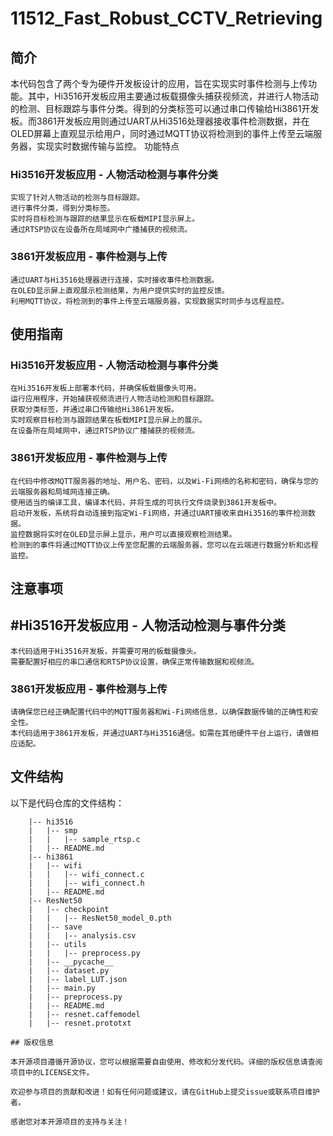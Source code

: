# 11512_Fast_Robust_CCTV_Retrieving

## 简介

本代码包含了两个专为硬件开发板设计的应用，旨在实现实时事件检测与上传功能。其中，Hi3516开发板应用主要通过板载摄像头捕获视频流，并进行人物活动的检测、目标跟踪与事件分类。得到的分类标签可以通过串口传输给Hi3861开发板。而3861开发板应用则通过UART从Hi3516处理器接收事件检测数据，并在OLED屏幕上直观显示给用户，同时通过MQTT协议将检测到的事件上传至云端服务器，实现实时数据传输与监控。
功能特点
### Hi3516开发板应用 - 人物活动检测与事件分类

    实现了针对人物活动的检测与目标跟踪。
    进行事件分类，得到分类标签。
    实时将目标检测与跟踪的结果显示在板载MIPI显示屏上。
    通过RTSP协议在设备所在局域网中广播捕获的视频流。

### 3861开发板应用 - 事件检测与上传

    通过UART与Hi3516处理器进行连接，实时接收事件检测数据。
    在OLED显示屏上直观展示检测结果，为用户提供实时的监控反馈。
    利用MQTT协议，将检测到的事件上传至云端服务器，实现数据实时同步与远程监控。

## 使用指南
### Hi3516开发板应用 - 人物活动检测与事件分类

    在Hi3516开发板上部署本代码，并确保板载摄像头可用。
    运行应用程序，开始捕获视频流进行人物活动检测和目标跟踪。
    获取分类标签，并通过串口传输给Hi3861开发板。
    实时观察目标检测与跟踪结果在板载MIPI显示屏上的展示。
    在设备所在局域网中，通过RTSP协议广播捕获的视频流。

### 3861开发板应用 - 事件检测与上传

    在代码中修改MQTT服务器的地址、用户名、密码，以及Wi-Fi网络的名称和密码，确保与您的云端服务器和局域网连接正确。
    使用适当的编译工具，编译本代码，并将生成的可执行文件烧录到3861开发板中。
    启动开发板，系统将自动连接到指定Wi-Fi网络，并通过UART接收来自Hi3516的事件检测数据。
    监控数据将实时在OLED显示屏上显示，用户可以直接观察检测结果。
    检测到的事件将通过MQTT协议上传至您配置的云端服务器，您可以在云端进行数据分析和远程监控。

## 注意事项
## #Hi3516开发板应用 - 人物活动检测与事件分类

    本代码适用于Hi3516开发板，并需要可用的板载摄像头。
    需要配置好相应的串口通信和RTSP协议设置，确保正常传输数据和视频流。

### 3861开发板应用 - 事件检测与上传

    请确保您已经正确配置代码中的MQTT服务器和Wi-Fi网络信息，以确保数据传输的正确性和安全性。
    本代码适用于3861开发板，并通过UART与Hi3516通信。如需在其他硬件平台上运行，请做相应适配。

## 文件结构

以下是代码仓库的文件结构：

```
    |-- hi3516 
    |   |-- smp
    |   |   |-- sample_rtsp.c 
    |   |-- README.md 
    |-- hi3861 
    |   |-- wifi
    |   |   |-- wifi_connect.c 
    |   |   |-- wifi_connect.h 
    |   |-- README.md
    |-- ResNet50 
    |   |-- checkpoint
    |   |   |-- ResNet50_model_0.pth 
    |   |-- save
    |   |   |-- analysis.csv 
    |   |-- utils 
    |   |   |-- preprocess.py 
    |   |-- __pycache__
    |   |-- dataset.py 
    |   |-- label_LUT.json 
    |   |-- main.py 
    |   |-- preprocess.py 
    |   |-- README.md 
    |   |-- resnet.caffemodel 
    |   |-- resnet.prototxt 

## 版权信息

本开源项目遵循开源协议，您可以根据需要自由使用、修改和分发代码。详细的版权信息请查阅项目中的LICENSE文件。

欢迎参与项目的贡献和改进！如有任何问题或建议，请在GitHub上提交issue或联系项目维护者。

感谢您对本开源项目的支持与关注！
